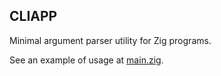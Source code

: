 ## CLIAPP

Minimal argument parser utility for Zig programs.

See an example of usage at [main.zig](./src/main.zig).

